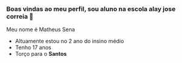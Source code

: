 ### Boas vindas ao meu perfil, sou aluno na escola alay jose correia  👋

Meu nome é Matheus Sena 

- Altuamente estou no 2 ano do insino médio
- Tenho 17 anos
- Torço para o **Santos**
